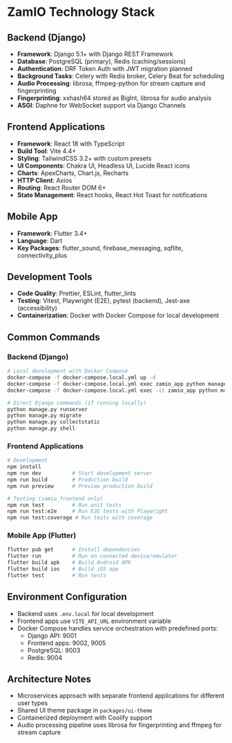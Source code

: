 # ZamIO Technology Stack

## Backend (Django)
- **Framework**: Django 5.1+ with Django REST Framework
- **Database**: PostgreSQL (primary), Redis (caching/sessions)
- **Authentication**: DRF Token Auth with JWT migration planned
- **Background Tasks**: Celery with Redis broker, Celery Beat for scheduling
- **Audio Processing**: librosa, ffmpeg-python for stream capture and fingerprinting
- **Fingerprinting**: xxhash64 stored as BigInt, librosa for audio analysis
- **ASGI**: Daphne for WebSocket support via Django Channels

## Frontend Applications
- **Framework**: React 18 with TypeScript
- **Build Tool**: Vite 4.4+
- **Styling**: TailwindCSS 3.2+ with custom presets
- **UI Components**: Chakra UI, Headless UI, Lucide React icons
- **Charts**: ApexCharts, Chart.js, Recharts
- **HTTP Client**: Axios
- **Routing**: React Router DOM 6+
- **State Management**: React hooks, React Hot Toast for notifications

## Mobile App
- **Framework**: Flutter 3.4+
- **Language**: Dart
- **Key Packages**: flutter_sound, firebase_messaging, sqflite, connectivity_plus

## Development Tools
- **Code Quality**: Prettier, ESLint, flutter_lints
- **Testing**: Vitest, Playwright (E2E), pytest (backend), Jest-axe (accessibility)
- **Containerization**: Docker with Docker Compose for local development

## Common Commands

### Backend (Django)
```bash
# Local development with Docker Compose
docker-compose -f docker-compose.local.yml up -d
docker-compose -f docker-compose.local.yml exec zamio_app python manage.py migrate
docker-compose -f docker-compose.local.yml exec -it zamio_app python manage.py createsuperuser

# Direct Django commands (if running locally)
python manage.py runserver
python manage.py migrate
python manage.py collectstatic
python manage.py shell
```

### Frontend Applications
```bash
# Development
npm install
npm run dev          # Start development server
npm run build        # Production build
npm run preview      # Preview production build

# Testing (zamio_frontend only)
npm run test         # Run unit tests
npm run test:e2e     # Run E2E tests with Playwright
npm run test:coverage # Run tests with coverage
```

### Mobile App (Flutter)
```bash
flutter pub get      # Install dependencies
flutter run          # Run on connected device/emulator
flutter build apk    # Build Android APK
flutter build ios    # Build iOS app
flutter test         # Run tests
```

## Environment Configuration
- Backend uses `.env.local` for local development
- Frontend apps use `VITE_API_URL` environment variable
- Docker Compose handles service orchestration with predefined ports:
  - Django API: 9001
  - Frontend apps: 9002, 9005
  - PostgreSQL: 9003
  - Redis: 9004

## Architecture Notes
- Microservices approach with separate frontend applications for different user types
- Shared UI theme package in `packages/ui-theme`
- Containerized deployment with Coolify support
- Audio processing pipeline uses librosa for fingerprinting and ffmpeg for stream capture